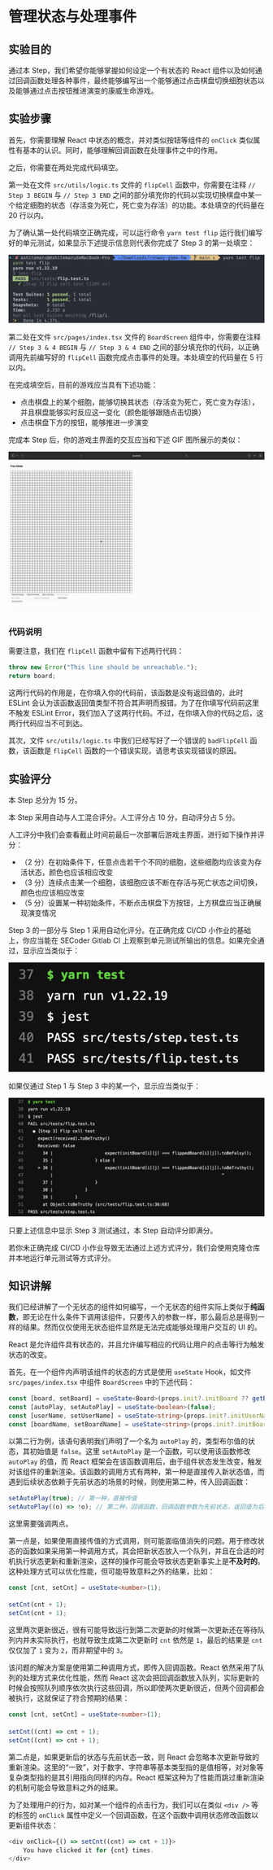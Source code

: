 # 管理状态与处理事件

## 实验目的

通过本 Step，我们希望你能够掌握如何设定一个有状态的 React 组件以及如何通过回调函数处理各种事件，最终能够编写出一个能够通过点击棋盘切换细胞状态以及能够通过点击按钮推进演变的康威生命游戏。

## 实验步骤

首先，你需要理解 React 中状态的概念，并对类似按钮等组件的 `onClick` 类似属性有基本的认识。同时，能够理解回调函数在处理事件之中的作用。

之后，你需要在两处完成代码填空。

第一处在文件 `src/utils/logic.ts` 文件的 `flipCell` 函数中，你需要在注释 `// Step 3 BEGIN` 与 `// Step 3 END` 之间的部分填充你的代码以实现切换棋盘中某一个给定细胞的状态（存活变为死亡，死亡变为存活）的功能。本处填空的代码量在 20 行以内。

为了确认第一处代码填空正确完成，可以运行命令 `yarn test flip` 运行我们编写好的单元测试，如果显示下述提示信息则代表你完成了 Step 3 的第一处填空：

![](../../static/react/step3-test-pass.png)

第二处在文件 `src/pages/index.tsx` 文件的 `BoardScreen` 组件中，你需要在注释 `// Step 3 & 4 BEGIN` 与 `// Step 3 & 4 END` 之间的部分填充你的代码，以正确调用先前编写好的 `flipCell` 函数完成点击事件的处理。本处填空的代码量在 5 行以内。

在完成填空后，目前的游戏应当具有下述功能：

- 点击棋盘上的某个细胞，能够切换其状态（存活变为死亡，死亡变为存活），并且棋盘能够实时反应这一变化（颜色能够跟随点击切换）
- 点击棋盘下方的按钮，能够推进一步演变

完成本 Step 后，你的游戏主界面的交互应当和下述 GIF 图所展示的类似：

![](../../static/react/step3-demo.gif)

### 代码说明

需要注意，我们在 `flipCell` 函数中留有下述两行代码：

```typescript
throw new Error("This line should be unreachable.");
return board;
```

这两行代码的作用是，在你填入你的代码前，该函数是没有返回值的，此时 ESLint 会认为该函数返回值类型不符合其声明而报错。为了在你填写代码前这里不触发 ESLint Error，我们加入了这两行代码。不过，在你填入你的代码之后，这两行代码应当不可到达。

其次，文件 `src/utils/logic.ts` 中我们已经写好了一个错误的 `badFlipCell` 函数，该函数是 `flipCell` 函数的一个错误实现，请思考该实现错误的原因。

## 实验评分

本 Step 总分为 15 分。

本 Step 采用自动与人工混合评分。人工评分占 10 分，自动评分占 5 分。

人工评分中我们会查看截止时间前最后一次部署后游戏主界面，进行如下操作并评分：

- （2 分）在初始条件下，任意点击若干个不同的细胞，这些细胞均应该变为存活状态，颜色也应该相应改变
- （3 分）连续点击某一个细胞，该细胞应该不断在存活与死亡状态之间切换，颜色也应该相应改变
- （5 分）设置某一种初始条件，不断点击棋盘下方按钮，上方棋盘应当正确展现演变情况

Step 3 的一部分与 Step 1 采用自动化评分。在正确完成 CI/CD 小作业的基础上，你应当能在 SECoder Gitlab CI 上观察到单元测试所输出的信息。如果完全通过，显示应当类似于：

![](../../static/next-pass.png)

如果仅通过 Step 1 与 Step 3 中的某一个，显示应当类似于：

![](../../static/next-partial-pass.png)

只要上述信息中显示 Step 3 测试通过，本 Step 自动评分即满分。

若你未正确完成 CI/CD 小作业导致无法通过上述方式评分，我们会使用克隆仓库并本地运行单元测试等方式评分。

## 知识讲解

我们已经讲解了一个无状态的组件如何编写，一个无状态的组件实际上类似于**纯函数**，即无论在什么条件下调用该组件，只要传入的参数一样，那么最后总是得到一样的结果。然而仅仅使用无状态组件显然是无法完成能够处理用户交互的 UI 的。

React 是允许组件具有状态的，并且允许编写相应的代码让用户的点击等行为触发状态的改变。

首先，在一个组件内声明该组件的状态的方式是使用 `useState` Hook，如文件 `src/pages/index.tsx` 中组件 `BoardScreen` 中的下述代码：

```typescript
const [board, setBoard] = useState<Board>(props.init?.initBoard ?? getBlankBoard());
const [autoPlay, setAutoPlay] = useState<boolean>(false);
const [userName, setUserName] = useState<string>(props.init?.initUserName ?? "");
const [boardName, setBoardName] = useState<string>(props.init?.initBoardName ?? "");
```

以第二行为例，该语句表明我们声明了一个名为 `autoPlay` 的，类型布尔值的状态，其初始值是 `false`。这里 `setAutoPlay` 是一个函数，可以使用该函数修改 `autoPlay` 的值，而 React 框架会在该函数调用后，由于组件状态发生改变，触发对该组件的重新渲染。该函数的调用方式有两种，第一种是直接传入新状态值，而遇到后续状态依赖于先前状态的场景的时候，则使用第二种，传入回调函数：

```typescript
setAutoPlay(true); // 第一种，直接传值
setAutoPlay((o) => !o); // 第二种，回调函数，回调函数参数为先前状态，返回值为后续状态
```

这里需要强调两点。

第一点是，如果使用直接传值的方式调用，则可能面临值消失的问题。用于修改状态的函数如果采用第一种调用方式，其会把新状态放入一个队列，并且在合适的时机执行状态更新和重新渲染，这样的操作可能会导致状态更新事实上是**不及时的**。这种处理方式可以优化性能，但可能导致意料之外的结果，比如：

```typescript
const [cnt, setCnt] = useState<number>(1);

setCnt(cnt + 1);
setCnt(cnt + 1);
```

这里两次更新很近，很有可能导致运行到第二次更新的时候第一次更新还在等待队列内并未实际执行，也就导致生成第二次更新时 `cnt` 依然是 `1`，最后的结果是 `cnt` 仅仅加了 `1` 变为 `2`，而非期望中的 `3`。

该问题的解决方案是使用第二种调用方式，即传入回调函数。React 依然采用了队列的处理方式来优化性能，然而 React 这次会把回调函数放入队列，实际更新的时候会按照队列顺序依次执行这些回调，所以即使两次更新很近，但两个回调都会被执行，这就保证了符合预期的结果：

```typescript
const [cnt, setCnt] = useState<number>(1);

setCnt((cnt) => cnt + 1);
setCnt((cnt) => cnt + 1);
```

第二点是，如果更新后的状态与先前状态一致，则 React 会忽略本次更新导致的重新渲染。这里的“一致”，对于数字、字符串等基本类型指的是值相等，对对象等复杂类型指的是其引用指向同样的内存。React 框架这种为了性能而跳过重新渲染的机制可能会导致意料之外的结果。

为了处理用户的行为，如对某一个组件的点击行为，我们可以在类似 `<div />` 等的标签的 `onClick` 属性中定义一个回调函数，在这个函数中调用状态修改函数以更新组件状态：

```typescript
<div onClick={() => setCnt((cnt) => cnt + 1)}>
    You have clicked it for {cnt} times.
</div>
```
